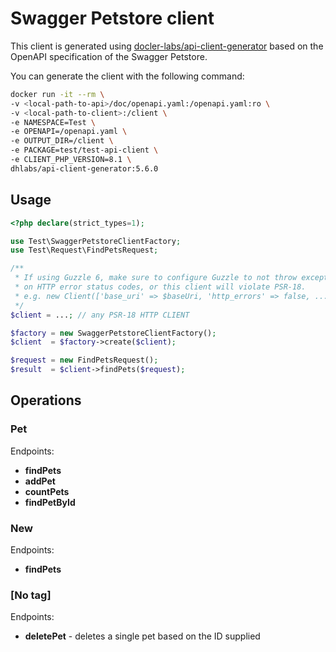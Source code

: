 # Swagger Petstore client

This client is generated using [docler-labs/api-client-generator](https://github.com/DoclerLabs/api-client-generator) based on the OpenAPI specification of the Swagger Petstore.

You can generate the client with the following command:
```bash
docker run -it --rm \
-v <local-path-to-api>/doc/openapi.yaml:/openapi.yaml:ro \
-v <local-path-to-client>:/client \
-e NAMESPACE=Test \
-e OPENAPI=/openapi.yaml \
-e OUTPUT_DIR=/client \
-e PACKAGE=test/test-api-client \
-e CLIENT_PHP_VERSION=8.1 \
dhlabs/api-client-generator:5.6.0
```

## Usage

```php
<?php declare(strict_types=1);

use Test\SwaggerPetstoreClientFactory;
use Test\Request\FindPetsRequest;

/**
 * If using Guzzle 6, make sure to configure Guzzle to not throw exceptions
 * on HTTP error status codes, or this client will violate PSR-18.
 * e.g. new Client(['base_uri' => $baseUri, 'http_errors' => false, ...])
 */
$client = ...; // any PSR-18 HTTP CLIENT

$factory = new SwaggerPetstoreClientFactory();
$client  = $factory->create($client);

$request = new FindPetsRequest();
$result  = $client->findPets($request);
```

## Operations

### Pet
Endpoints:
- **findPets**
- **addPet**
- **countPets**
- **findPetById**

### New
Endpoints:
- **findPets**

### [No tag]
Endpoints:
- **deletePet** - deletes a single pet based on the ID supplied

